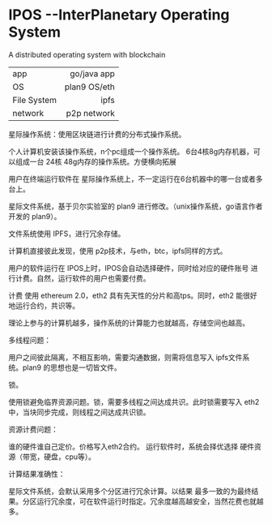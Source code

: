 # IPOS --InterPlanetary Operating System
A distributed operating system with blockchain


 
|          |     | 
| --------     | -----:   | 
| app          | go/java app| 
| OS           | plan9 OS/eth| 
| File System  |   ipfs  |  
| network      |    p2p network   |  

星际操作系统：使用区块链进行计费的分布式操作系统。

个人计算机安装该操作系统，n个pc组成一个操作系统。 6台4核8g内存机器，可以组成一台 24核 48g内存的操作系统。方便横向拓展

用户在终端运行软件在 星际操作系统上，不一定运行在6台机器中的哪一台或者多台上。

星际文件系统，基于贝尔实验室的 plan9 进行修改。（unix操作系统，go语言作者 开发的 plan9）。

文件系统使用 IPFS，进行冗余存储。

计算机直接彼此发现，使用 p2p技术，与eth，btc，ipfs同样的方式。

用户的软件运行在 IPOS上时，IPOS会自动选择硬件，同时给对应的硬件账号 进行计费。自然，运行软件的用户也需要付费。

计费 使用 ethereum 2.0，eth2 具有先天性的分片和高tps。同时，eth2 能很好地运行合约，共识等。

理论上参与的计算机越多，操作系统的计算能力也就越高，存储空间也越高。

多线程问题：

用户之间彼此隔离，不相互影响，需要沟通数据，则需将信息写入 ipfs文件系统。plan9 的思想也是一切皆文件。

锁。

使用锁避免临界资源问题。锁，需要多线程之间达成共识。此时锁需要写入 eth2 中，当块同步完成，则线程之间达成共识锁。


资源计费问题：

谁的硬件谁自己定价。价格写入eth2合约。
运行软件时，系统会择优选择 硬件资源（带宽，硬盘，cpu等）。


计算结果准确性：

星际文件系统，会默认采用多个分区进行冗余计算。以结果 最多一致的为最终结果。分区运行冗余度，可在软件运行时指定。冗余度越高越安全，当然花费也就越多。






